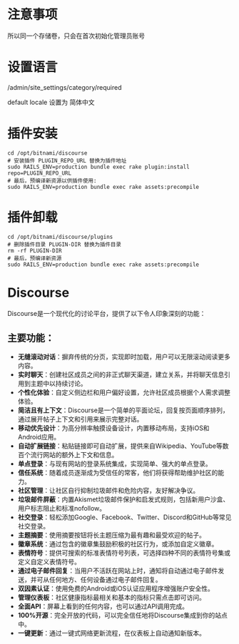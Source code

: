 # 注意事项
所以同一个存储卷，只会在首次初始化管理员账号

# 设置语言
/admin/site_settings/category/required

default locale 设置为 简体中文

# 插件安装
```shell
cd /opt/bitnami/discourse
# 安装插件 PLUGIN_REPO_URL 替换为插件地址
sudo RAILS_ENV=production bundle exec rake plugin:install repo=PLUGIN_REPO_URL
# 最后，预编译新资源以供插件使用:
sudo RAILS_ENV=production bundle exec rake assets:precompile
```

# 插件卸载
```shell
cd /opt/bitnami/discourse/plugins
# 删除插件目录 PLUGIN-DIR 替换为插件目录
rm -rf PLUGIN-DIR
# 最后，预编译新资源
sudo RAILS_ENV=production bundle exec rake assets:precompile
```

# Discourse

Discourse是一个现代化的讨论平台，提供了以下令人印象深刻的功能：

## 主要功能：

- **无缝滚动对话**：摒弃传统的分页，实现即时加载，用户可以无限滚动阅读更多内容。
- **实时聊天**：创建社区成员之间的非正式聊天渠道，建立关系，并将聊天信息引用到主题中以持续讨论。
- **个性化体验**：自定义侧边栏和用户偏好设置，允许社区成员根据个人需求调整体验。
- **简洁且有上下文**：Discourse是一个简单的平面论坛，回复按页面顺序排列，通过展开帖子上下文和引用来展示完整对话。
- **移动优先设计**：为高分辨率触摸设备设计，内置移动布局，支持iOS和Android应用。
- **自动扩展链接**：粘贴链接即可自动扩展，提供来自Wikipedia、YouTube等数百个流行网站的额外上下文和信息。
- **单点登录**：与现有网站的登录系统集成，实现简单、强大的单点登录。
- **信任系统**：随着成员逐渐成为受信任的常客，他们将获得帮助维护社区的能力。
- **社区管理**：让社区自行抑制垃圾邮件和危险内容，友好解决争议。
- **垃圾邮件屏蔽**：内置Akismet垃圾邮件保护和启发式规则，包括新用户沙盒、用户标志阻止和标准nofollow。
- **社交登录**：轻松添加Google、Facebook、Twitter、Discord和GitHub等常见社交登录。
- **主题摘要**：使用摘要按钮将长主题压缩为最有趣和最受欢迎的帖子。
- **徽章系统**：通过包含的徽章集鼓励积极的社区行为，或添加自定义徽章。
- **表情符号**：提供可搜索的标准表情符号列表，可选择四种不同的表情符号集或定义自定义表情符号。
- **通过电子邮件回复**：当用户不活跃在网站上时，通知将自动通过电子邮件发送，并可从任何地方、任何设备通过电子邮件回复。
- **双因素认证**：使用免费的Android或iOS认证应用程序增强账户安全性。
- **管理仪表板**：社区健康指标最相关和基本的指标只需点击即可访问。
- **全面API**：屏幕上看到的任何内容，也可以通过API调用完成。
- **100%开源**：完全开放的代码，可以完全信任地将Discourse集成到你的站点中。
- **一键更新**：通过一键式网络更新流程，在仪表板上自动通知新版本。
